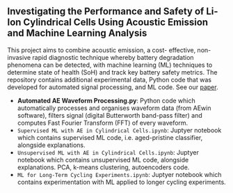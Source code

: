 ## Investigating the Performance and Safety of Li-Ion Cylindrical Cells Using Acoustic Emission and Machine Learning Analysis

This project aims to combine acoustic emission, a cost- effective, non-invasive rapid diagnostic technique whereby battery degradation phenomena can be detected, with machine learning (ML) techniques to determine state of health (SoH) and track key battery safety metrics. The repository contains additional experimental data, Python code that was developed for automated signal processing, and ML code. See our [paper](https://iopscience.iop.org/article/10.1149/1945-7111/ad59c9/meta).

- **Automated AE Waveform Processing.py**: Python code which automatically processes and organises waveform data (from AEwin software), filters signal (digital Butterworth band-pass filter) and computes Fast Fourier Transform (FFT) of every waveform.
- `Supervised ML with AE in Cylindrical Cells.ipynb`: Juptyer notebook which contains supervised ML code, i.e. aged-pristine classifier, alongside explanations.
- `Unsupervised ML with AE in Cylindrical Cells.ipynb`: Juptyer notebook which contains unsupervised ML code, alongside explanations. PCA, k-means clustering, autoencoders code.
- `ML for Long-Term Cycling Experiments.ipynb`: Juptyer notebook which contains experimentation with ML applied to longer cycling experiments.
